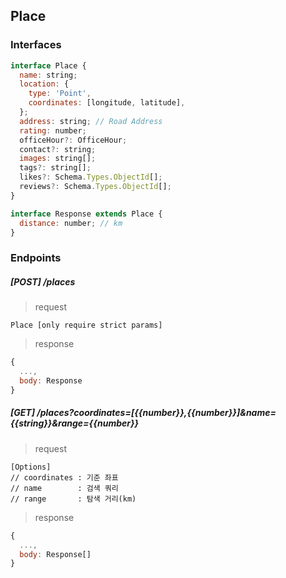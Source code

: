 ## Place

### Interfaces

```javascript
interface Place {
  name: string;
  location: {
    type: 'Point',
    coordinates: [longitude, latitude],
  };
  address: string; // Road Address
  rating: number;
  officeHour?: OfficeHour;
  contact?: string;
  images: string[];
  tags?: string[];
  likes?: Schema.Types.ObjectId[];
  reviews?: Schema.Types.ObjectId[];
}

interface Response extends Place {
  distance: number; // km
}
```

### Endpoints

##### [POST] /places

> request

```
Place [only require strict params]
```

> response

```javascript
{
  ...,
  body: Response
}
```

##### [GET] /places?coordinates=[{{number}},{{number}}]&name={{string}}&range={{number}}

> request

```
[Options]
// coordinates : 기준 좌표
// name        : 검색 쿼리
// range       : 탐색 거리(km)
```

> response

```javascript
{
  ...,
  body: Response[]
}
```
